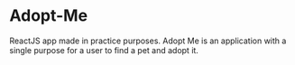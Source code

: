 # Adopt-Me
ReactJS app made in practice purposes. Adopt Me is an application with a single purpose for a user to find a pet and adopt it.
